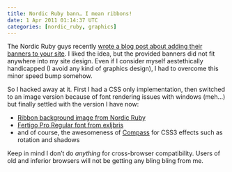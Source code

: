 ```yaml
---
title: Nordic Ruby bann… I mean ribbons!
date: 1 Apr 2011 01:14:37 UTC
categories: [nordic_ruby, graphics]
---
```


The Nordic Ruby guys recently [wrote a blog post about adding their banners to your site](http://nordicruby.org/news#post_8). I liked the idea, but the provided banners did not fit anywhere into my site design. Even if I consider myself aestethically handicapped (I avoid any kind of graphics design), I had to overcome this minor speed bump somehow.

So I hacked away at it. First I had a CSS only implementation, then switched to an image version because of font rendering issues with windows (meh…) but finally settled with the version I have now:

- [Ribbon background image from Nordic Ruby](http://nordicruby.org/)
- [Fertigo Pro Regular font from exljbris](http://new.myfonts.com/fonts/exljbris/fertigo-pro/regular/)
- and of course, the awesomeness of [Compass](http://compass-style.org/) for CSS3 effects such as rotation and shadows

Keep in mind I don’t do *anything* for cross-browser compatibility. Users of old and inferior browsers will not be getting any bling bling from me.
